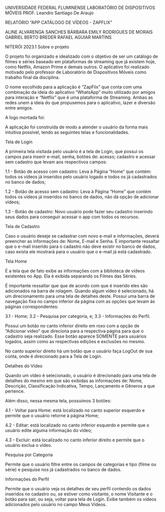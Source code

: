 UNIVERSIDADE FEDERAL FLUMINENSE
LABORATÓRIO DE DISPOSITIVOS MÓVEIS
PROF. Leandro Santiago De Araujo





RELATÓRIO
“APP CATÁLOGO DE VÍDEOS - ZAPFLIX”


						
ALINE ALVARENGA SANCHES
BÁRBARA EMILY RODRIGUES DE MORAIS
GABRIEL BERTO BREDER
RAFAEL AGUIAR MARTINS

 


NITERÓI
2023.1
Sobre o projeto

O projeto foi organizado e idealizado com o objetivo de ser um catálogo de filmes e séries baseado em plataformas de streaming que já existem hoje, como Netflix, Amazon Prime e demais outros. O aplicativo foi realizado motivado pelo professor de Laboratório de Dispositivos Móveis como trabalho final da disciplina.

O nome escolhido para a aplicação é “ZapFlix” que conta com uma combinação da ideia do aplicativo “WhatsApp” muito utilizado por amigos para interação e “Netflix” que é uma plataforma de Streaming. Ambas as redes unem a ideia do que propusemos para o aplicativo, lazer e diversão entre amigos.

A logo montada foi:





A aplicação foi construída de modo a atender o usuário da forma mais intuitiva possível, tendo as seguintes telas e funcionalidades.















Tela de Login

A primeira tela visitada pelo usuário é a tela de Login, que possui os campos para inserir e-mail, senha, botões de: acesso; cadastro  e acessar sem cadastro que levam aos respectivos campos:

1.1 - Botão de acesso com cadastro: Leva à Página “Home” que contém: todos os vídeos já inseridos pelo usuário logado e todos os já cadastrados no banco de dados;

1.2 - Botão de acesso sem cadastro: Leva à Página “Home” que contém todos os vídeos já inseridos no banco de dados, não dá opção de adicionar vídeos;

1.3 - Botão de cadastro: Novo usuário pode fazer seu cadastro inserindo seus dados para conseguir acessar o app com todos os recursos.



Tela de Cadastro

Caso o usuário deseje se cadastrar com novo e-mail e informações, deverá preencher as informações de: Nome, E-mail e Senha. É importante ressaltar que o e-mail inserido para o cadastro não deve existir no banco de dados, caso exista ele mostrará para o usuário que o e-mail já está cadastrado.











Tela Home

É a tela que de fato exibe as informações com a biblioteca de vídeos existentes no App. Ela é exibida separando os Filmes das Séries. 

É importante ressaltar que que de acordo com que é inserido eles são adicionados na barra de rolagem. Quando algum vídeo é selecionado, há um direcionamento para uma tela de detalhes deste.
Possui uma barra de navegação fixa no campo inferior da página com as opções que levam às páginas correspondentes:

3.1 - Home;
3.2 - Pesquisa por categoria, e; 
3.3 - Informações do Perfil.

Possui um botão no canto inferior direito em roxo com a opção de “Adicionar vídeo” que direciona para a respectiva página para que o cadastro seja realizado. Esse botão aparece SOMENTE para usuários logados, assim como as respectivas edições e exclusões no mesmo.

No canto superior direito há um botão que o usuário faça LogOut de sua conta, onde é direcionado para a Tela de Login.
             

Detalhes do Vídeo

Quando um vídeo é selecionado, o usuário é direcionado para uma tela de detalhes do mesmo em que são exibidas as informações de: Nome, Descrição, Classificação Indicativa, Tempo, Lançamento e Gêneros a que pertence.

Além disso, nessa mesma tela, possuímos 3 botões:

4.1 - Voltar para Home: está localizado no canto superior esquerdo e permite que o usuário retorne à página Home;

4.2 - Editar: está localizado no canto inferior esquerdo e permite que o usuário edite alguma informação do vídeo;

4.3 - Excluir: está localizado no canto inferior direito e permite que o usuário exclua o vídeo.


Pesquisa por Categoria

Permite que o usuário filtre entre os campos de categorias e tipo (filme ou série) e pesquise nos já cadastrados no banco de dados.







Informações do Perfil

Permite que o usuário veja os detalhes de seu perfil contendo os dados inseridos no cadastro ou, se estiver como visitante, o nome Visitante e o botão para sair, ou seja, voltar para tela de Login. Exibe também os vídeos adicionados pelo usuário no campo Meus Vídeos.




